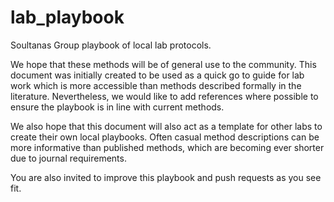 # lab_playbook
Soultanas Group playbook of local lab protocols.

We hope that these methods will be of general use to the community. This document was initially created to be used as a quick go to guide for lab work which is more accessible than methods described formally in the literature. Nevertheless, we would like to add references where possible to ensure the playbook is in line with current methods.

We also hope that this document will also act as a template for other labs to create their own local playbooks. Often casual method descriptions can be more informative than published methods, which are becoming ever shorter due to journal requirements.

You are also invited to improve this playbook and push requests as you see fit.

